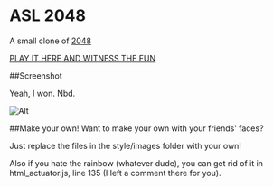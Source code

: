 # ASL 2048
A small clone of [2048](http://gabrielecirulli.github.io/2048/)

[PLAY IT HERE AND WITNESS THE FUN](http://gabrielecirulli.github.io/2048/)

##Screenshot

Yeah, I won.  Nbd.

![Alt](https://raw.githubusercontent.com/cassidoo/ASL2048/master/win.png)

##Make your own!
Want to make your own with your friends' faces?

Just replace the files in the style/images folder with your own!

Also if you hate the rainbow (whatever dude), you can get rid of it in html_actuator.js, line 135 (I left a comment there for you).

